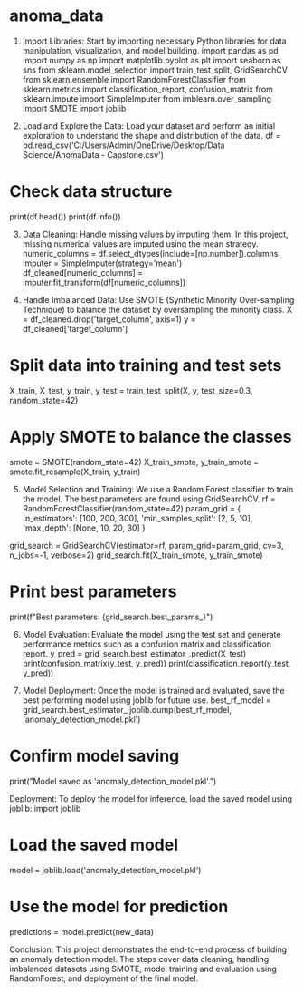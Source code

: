 # anoma_data

  1. Import Libraries:
Start by importing necessary Python libraries for data manipulation, visualization, and model building.
import pandas as pd
import numpy as np
import matplotlib.pyplot as plt
import seaborn as sns
from sklearn.model_selection import train_test_split, GridSearchCV
from sklearn.ensemble import RandomForestClassifier
from sklearn.metrics import classification_report, confusion_matrix
from sklearn.impute import SimpleImputer
from imblearn.over_sampling import SMOTE
import joblib

  2. Load and Explore the Data:
Load your dataset and perform an initial exploration to understand the shape and distribution of the data.
df = pd.read_csv('C:/Users/Admin/OneDrive/Desktop/Data Science/AnomaData - Capstone.csv')

  # Check data structure
print(df.head())
print(df.info())

  3. Data Cleaning:
Handle missing values by imputing them. In this project, missing numerical values are imputed using the mean strategy.
numeric_columns = df.select_dtypes(include=[np.number]).columns
imputer = SimpleImputer(strategy='mean')
df_cleaned[numeric_columns] = imputer.fit_transform(df[numeric_columns])

  4. Handle Imbalanced Data:
Use SMOTE (Synthetic Minority Over-sampling Technique) to balance the dataset by oversampling the minority class.
X = df_cleaned.drop('target_column', axis=1)
y = df_cleaned['target_column']

  # Split data into training and test sets
X_train, X_test, y_train, y_test = train_test_split(X, y, test_size=0.3, random_state=42)

  # Apply SMOTE to balance the classes
smote = SMOTE(random_state=42)
X_train_smote, y_train_smote = smote.fit_resample(X_train, y_train)

  5. Model Selection and Training:
We use a Random Forest classifier to train the model. The best parameters are found using GridSearchCV.
rf = RandomForestClassifier(random_state=42)
param_grid = {
    'n_estimators': [100, 200, 300],
    'min_samples_split': [2, 5, 10],
    'max_depth': [None, 10, 20, 30]
}

grid_search = GridSearchCV(estimator=rf, param_grid=param_grid, cv=3, n_jobs=-1, verbose=2)
grid_search.fit(X_train_smote, y_train_smote)

# Print best parameters
print(f"Best parameters: {grid_search.best_params_}")

  6. Model Evaluation:
Evaluate the model using the test set and generate performance metrics such as a confusion matrix and classification report.
y_pred = grid_search.best_estimator_.predict(X_test)
print(confusion_matrix(y_test, y_pred))
print(classification_report(y_test, y_pred))

   7. Model Deployment:
Once the model is trained and evaluated, save the best performing model using joblib for future use.
best_rf_model = grid_search.best_estimator_
joblib.dump(best_rf_model, 'anomaly_detection_model.pkl')

  # Confirm model saving
print("Model saved as 'anomaly_detection_model.pkl'.")

Deployment:
To deploy the model for inference, load the saved model using joblib:
import joblib

  # Load the saved model
model = joblib.load('anomaly_detection_model.pkl')

  # Use the model for prediction
predictions = model.predict(new_data)

Conclusion:
This project demonstrates the end-to-end process of building an anomaly detection model. The steps cover data cleaning, handling imbalanced datasets using SMOTE, model training and evaluation using RandomForest, and deployment of the final model.


